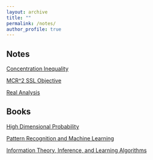 ```yaml
---
layout: archive
title: ""
permalink: /notes/
author_profile: true
---
```


## Notes

<!-- [Learning Theory](https://yilunkuang.github.io/notes/learning_theory)

[KKT Conditions](https://yilunkuang.github.io/notes/kkt) -->
<!-- + Theory of Constrained Convex Optimization, Support Vector Machines (Standard; Multi-Class and Multi-Kernel), and Examples in Self-Supervised Learning and Spike Neural Networks -->

[Concentration Inequality](https://yilunkuang.github.io/notes/concentration_inequality)

[MCR^2 SSL Objective](https://yilunkuang.github.io/notes/mcr2)

[Real Analysis](https://yilunkuang.github.io/notes/real_analysis)

## Books

[High Dimensional Probability](https://yilunkuang.github.io/notes/high_dim_prob)

[Pattern Recognition and Machine Learning](https://yilunkuang.github.io/notes/prml)

[Information Theory, Inference, and Learning Algorithms](https://yilunkuang.github.io/notes/MacKay)

<!-- [High Dimensional Statistics] -->
<!-- [Linear Algebra and its Applications (Peter Lax)] -->
<!-- [Real Analysis (Folland)] -->

<!-- ## Basic Math -->
<!-- + Measure Theory
+ Abstract and Linear Algebra
+ Statistics -->